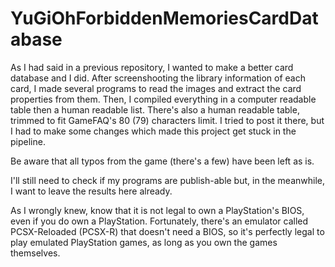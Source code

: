 # YuGiOhForbiddenMemoriesCardDatabase

As I had said in a previous repository, I wanted to make a better card database and I did. After screenshooting the library information of each card, I made several programs to read the images and extract the card properties from them. Then, I compiled everything in a computer readable table then a human readable list. There's also a human readable table, trimmed to fit GameFAQ's 80 (79) characters limit. I tried to post it there, but I had to make some changes which made this project get stuck in the pipeline.

Be aware that all typos from the game (there's a few) have been left as is.

I'll still need to check if my programs are publish-able but, in the meanwhile, I want to leave the results here already.

As I wrongly knew, know that it is not legal to own a PlayStation's BIOS, even if you do own a PlayStation. Fortunately, there's an emulator called PCSX-Reloaded (PCSX-R) that doesn't need a BIOS, so it's perfectly legal to play emulated PlayStation games, as long as you own the games themselves.
